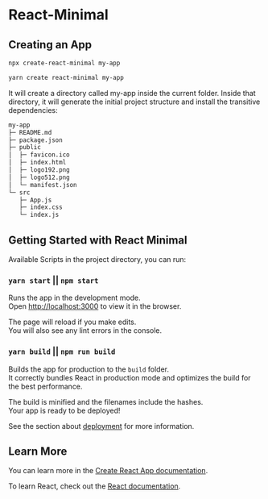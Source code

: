 # React-Minimal

## Creating an App
```sh
npx create-react-minimal my-app
```

```sh
yarn create react-minimal my-app
```

It will create a directory called my-app inside the current folder.
Inside that directory, it will generate the initial project structure and install the transitive dependencies:
```sh
my-app
├─ README.md
├─ package.json
├─ public
│  ├─ favicon.ico
│  ├─ index.html
│  ├─ logo192.png
│  ├─ logo512.png
│  └─ manifest.json
└─ src
   ├─ App.js
   ├─ index.css
   └─ index.js
```

## Getting Started with React Minimal

Available Scripts in the project directory, you can run:

### `yarn start` || `npm start`

Runs the app in the development mode.\
Open [http://localhost:3000](http://localhost:3000) to view it in the browser.

The page will reload if you make edits.\
You will also see any lint errors in the console.

### `yarn build` || `npm run build`

Builds the app for production to the `build` folder.\
It correctly bundles React in production mode and optimizes the build for the best performance.

The build is minified and the filenames include the hashes.\
Your app is ready to be deployed!

See the section about [deployment](https://facebook.github.io/create-react-app/docs/deployment) for more information.

## Learn More

You can learn more in the [Create React App documentation](https://facebook.github.io/create-react-app/docs/getting-started).

To learn React, check out the [React documentation](https://reactjs.org/).
